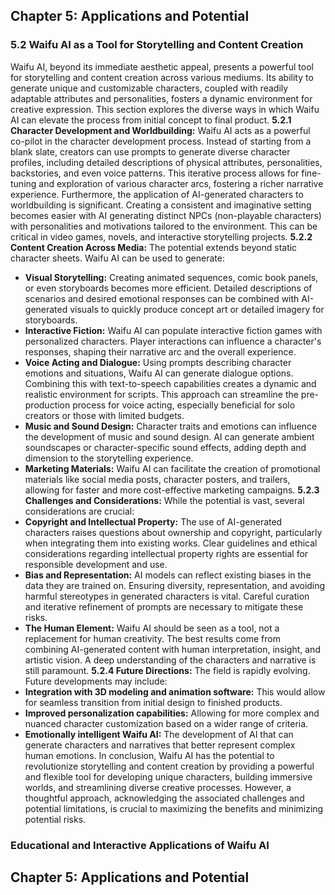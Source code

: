 ## Chapter 5: Applications and Potential
### 5.2 Waifu AI as a Tool for Storytelling and Content Creation
Waifu AI, beyond its immediate aesthetic appeal, presents a powerful tool for storytelling and content creation across various mediums.  Its ability to generate unique and customizable characters, coupled with readily adaptable attributes and personalities, fosters a dynamic environment for creative expression.  This section explores the diverse ways in which Waifu AI can elevate the process from initial concept to final product.
**5.2.1 Character Development and Worldbuilding:**
Waifu AI acts as a powerful co-pilot in the character development process.  Instead of starting from a blank slate, creators can use prompts to generate diverse character profiles, including detailed descriptions of physical attributes, personalities, backstories, and even voice patterns. This iterative process allows for fine-tuning and exploration of various character arcs, fostering a richer narrative experience.  Furthermore, the application of AI-generated characters to worldbuilding is significant.  Creating a consistent and imaginative setting becomes easier with AI generating distinct NPCs (non-playable characters) with personalities and motivations tailored to the environment.  This can be critical in video games, novels, and interactive storytelling projects.
**5.2.2 Content Creation Across Media:**
The potential extends beyond static character sheets. Waifu AI can be used to generate:
* **Visual Storytelling:**  Creating animated sequences, comic book panels, or even storyboards becomes more efficient.  Detailed descriptions of scenarios and desired emotional responses can be combined with AI-generated visuals to quickly produce concept art or detailed imagery for storyboards.
* **Interactive Fiction:** Waifu AI can populate interactive fiction games with personalized characters.  Player interactions can influence a character's responses, shaping their narrative arc and the overall experience.
* **Voice Acting and Dialogue:**  Using prompts describing character emotions and situations, Waifu AI can generate dialogue options.  Combining this with text-to-speech capabilities creates a dynamic and realistic environment for scripts. This approach can streamline the pre-production process for voice acting, especially beneficial for solo creators or those with limited budgets.
* **Music and Sound Design:**  Character traits and emotions can influence the development of music and sound design.  AI can generate ambient soundscapes or character-specific sound effects, adding depth and dimension to the storytelling experience.
* **Marketing Materials:** Waifu AI can facilitate the creation of promotional materials like social media posts, character posters, and trailers, allowing for faster and more cost-effective marketing campaigns.
**5.2.3 Challenges and Considerations:**
While the potential is vast, several considerations are crucial:
* **Copyright and Intellectual Property:**  The use of AI-generated characters raises questions about ownership and copyright, particularly when integrating them into existing works. Clear guidelines and ethical considerations regarding intellectual property rights are essential for responsible development and use.
* **Bias and Representation:**  AI models can reflect existing biases in the data they are trained on. Ensuring diversity, representation, and avoiding harmful stereotypes in generated characters is vital.  Careful curation and iterative refinement of prompts are necessary to mitigate these risks.
* **The Human Element:**  Waifu AI should be seen as a tool, not a replacement for human creativity.  The best results come from combining AI-generated content with human interpretation, insight, and artistic vision.  A deep understanding of the characters and narrative is still paramount.
**5.2.4 Future Directions:**
The field is rapidly evolving.  Future developments may include:
* **Integration with 3D modeling and animation software:**  This would allow for seamless transition from initial design to finished products.
* **Improved personalization capabilities:**  Allowing for more complex and nuanced character customization based on a wider range of criteria.
* **Emotionally intelligent Waifu AI:**  The development of AI that can generate characters and narratives that better represent complex human emotions.
In conclusion, Waifu AI has the potential to revolutionize storytelling and content creation by providing a powerful and flexible tool for developing unique characters, building immersive worlds, and streamlining diverse creative processes.  However, a thoughtful approach, acknowledging the associated challenges and potential limitations, is crucial to maximizing the benefits and minimizing potential risks.
### Educational and Interactive Applications of Waifu AI
## Chapter 5: Applications and Potential